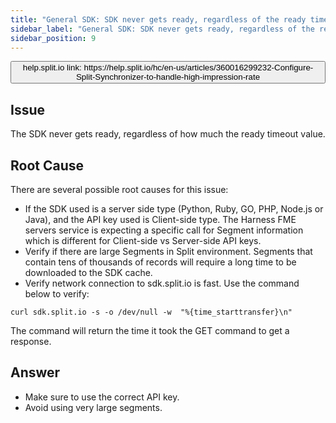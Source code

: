 ```yaml
---
title: "General SDK: SDK never gets ready, regardless of the ready timeout value"
sidebar_label: "General SDK: SDK never gets ready, regardless of the ready timeout value"
sidebar_position: 9
---
```


<p>
  <button style={{borderRadius:'8px', border:'1px', fontFamily:'Courier New', fontWeight:'800', textAlign:'left'}}> help.split.io link: https://help.split.io/hc/en-us/articles/360016299232-Configure-Split-Synchronizer-to-handle-high-impression-rate </button>
</p>

## Issue

The SDK never gets ready, regardless of how much the ready timeout value.

## Root Cause

There are several possible root causes for this issue:

* If the SDK used is a server side type (Python, Ruby, GO, PHP, Node.js or Java), and the API key used is Client-side type. The Harness FME servers service is expecting a specific call for Segment information which is different for Client-side vs Server-side API keys.
* Verify if there are large Segments in Split environment. Segments that contain tens of thousands of records will require a long time to be downloaded to the SDK cache.
* Verify network connection to sdk.split.io is fast. Use the command below to verify:
```
curl sdk.split.io -s -o /dev/null -w  "%{time_starttransfer}\n"
```
The command will return the time it took the GET command to get a response.

## Answer

* Make sure to use the correct API key.
* Avoid using very large segments.